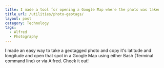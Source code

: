 ```yaml
---
title: I made a tool for opening a Google Map where the photo was taken
title_url: /utilities/photo-geotags/
layout: post
category: Technology
tags:
  - Alfred
  - Photography
---
```

I made an easy way to take a geotagged photo and copy it's latitude and longitude and open that spot in a Google Map using either Bash (Terminal command line) or via Alfred. Check it out!